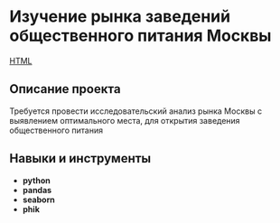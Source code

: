 # Изучение рынка заведений общественного питания Москвы

[HTML](https://github.com/aq2003/Portfolio/blob/main/Gold%20Recovery/P9_Portfolio.html) 

## Описание проекта

Требуется провести исследовательский анализ рынка Москвы с выявлением оптимального места, для открытия заведения общественного питания

## Навыки и инструменты

- **python**
- **pandas**
- **seaborn**
- **phik**
